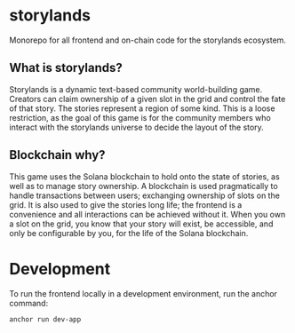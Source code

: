 # storylands

Monorepo for all frontend and on-chain code for the storylands ecosystem.

## What is storylands?

Storylands is a dynamic text-based community world-building game. Creators
can claim ownership of a given slot in the grid and control the fate of
that story. The stories represent a region of some kind. This is a loose
restriction, as the goal of this game is for the community members who
interact with the storylands universe to decide the layout of the story.

## Blockchain why?

This game uses the Solana blockchain to hold onto the state of stories,
as well as to manage story ownership. A blockchain is used pragmatically
to handle transactions between users; exchanging ownership of slots on
the grid. It is also used to give the stories long life; the frontend is
a convenience and all interactions can be achieved without it. When you
own a slot on the grid, you know that your story will exist, be accessible,
and only be configurable by you, for the life of the Solana blockchain.

# Development
To run the frontend locally in a development environment, run the anchor
command:
```shell
anchor run dev-app
```